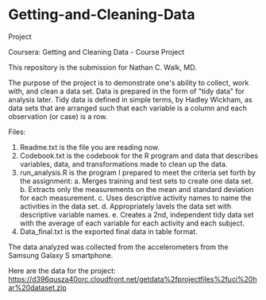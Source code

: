 # Getting-and-Cleaning-Data
Project

Coursera: Getting and Cleaning Data - Course Project

This repository is the submission for Nathan C. Walk, MD.  

The purpose of the project is to demonstrate one's ability to collect, work with, and clean a 
data set.  Data is prepared in the form of "tidy data" for analysis later.  Tidy data is defined
in simple terms, by Hadley Wickham, as data sets that are arranged such that each variable is 
a column and each observation (or case) is a row.

Files:
1. Readme.txt is the file you are reading now.
2. Codebook.txt is the codebook for the R program and data that describes variables, data, and
	transformations made to clean up the data.
3. run_analysis.R is the program I prepared to meet the criteria set forth by the assignment:
	a. Merges training and test sets to create one data set.
	b. Extracts only the measurements on the mean and standard deviation for each measurement.
	c. Uses descriptive activity names to name the activities in the data set.
	d. Appropriately lavels the data set with descriptive variable names.
	e. Creates a 2nd, independent tidy data set with the average of each variable for each
		activity and each subject.
4. Data_final.txt is the exported final data in table format.

The data analyzed was collected from the accelerometers from the Samsung Galaxy S smartphone. 

Here are the data for the project:
https://d396qusza40orc.cloudfront.net/getdata%2fprojectfiles%2fuci%20har%20dataset.zip
